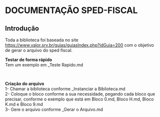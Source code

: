 # DOCUMENTAÇÃO SPED-FISCAL

## Introdução
Toda a biblioteca foi baseada no site https://www.valor.srv.br/guias/guiasIndex.php?idGuia=200 com o objetivo de gerar o arquivo do sped fiscal.<br>

<b>Testar de forma rápido</b><br>
Tem um exemplo em _Teste Rapido.md

<br>

<b>Criação do arquivo</b><br>
1- Chamar a biblioteca conforme _Instanciar a Biblioteca.md<br>
2- Coloque o bloco conforme a sua necessidade, pegando cada bloco que precisar, conforme o exemplo que está em Bloco 0.md, Bloco H.md, Bloco K.md e Bloco 9.md<br>
3- Gere o arquivo conforme _Gerar o Arquivo.md